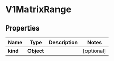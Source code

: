 
# V1MatrixRange

## Properties
Name | Type | Description | Notes
------------ | ------------- | ------------- | -------------
**kind** | **Object** |  |  [optional]



